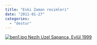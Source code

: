 ```yaml
---
title: "Eski Zaman resimleri"
date: "2011-01-27"
categories: 
  - "destur"
---
```


 [![ben1.jpg](/uploads/2011/01/ben1.jpg) Nezih Uzel Sapanca, Eylül 1999](/uploads/2011/01/ben1.jpg "ben1.jpg")
